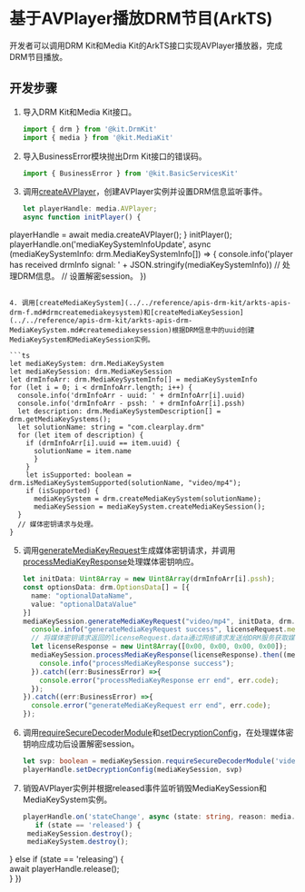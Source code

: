 # 基于AVPlayer播放DRM节目(ArkTS)
<!--Kit: Drm Kit-->
<!--Subsystem: Multimedia-->
<!--Owner: @qin_wei_jie-->
<!--Designer: @chris2981-->
<!--Tester: @xdlinc-->
<!--Adviser: @zengyawen-->
开发者可以调用DRM Kit和Media Kit的ArkTS接口实现AVPlayer播放器，完成DRM节目播放。

## 开发步骤

1. 导入DRM Kit和Media Kit接口。

   ```ts
   import { drm } from '@kit.DrmKit'
   import { media } from '@kit.MediaKit'
   ```

2. 导入BusinessError模块抛出Drm Kit接口的错误码。

   ```ts
   import { BusinessError } from '@kit.BasicServicesKit'
   ```

3. 调用[createAVPlayer](../../reference/apis-media-kit/arkts-apis-media-f.md#mediacreateavplayer9)，创建AVPlayer实例并设置DRM信息监听事件。

   ```ts
   let playerHandle: media.AVPlayer;
   async function initPlayer() {
  playerHandle = await media.createAVPlayer();
  }
  initPlayer();
   playerHandle.on('mediaKeySystemInfoUpdate', async (mediaKeySystemInfo: drm.MediaKeySystemInfo[]) => {
     console.info('player has received drmInfo signal: ' + JSON.stringify(mediaKeySystemInfo))
     // 处理DRM信息。
     // 设置解密session。
   })
   ```

4. 调用[createMediaKeySystem](../../reference/apis-drm-kit/arkts-apis-drm-f.md#drmcreatemediakeysystem)和[createMediaKeySession](../../reference/apis-drm-kit/arkts-apis-drm-MediaKeySystem.md#createmediakeysession)根据DRM信息中的uuid创建MediaKeySystem和MediaKeySession实例。

   ```ts
   let mediaKeySystem: drm.MediaKeySystem
   let mediaKeySession: drm.MediaKeySession
   let drmInfoArr: drm.MediaKeySystemInfo[] = mediaKeySystemInfo
   for (let i = 0; i < drmInfoArr.length; i++) {
     console.info('drmInfoArr - uuid: ' + drmInfoArr[i].uuid)
     console.info('drmInfoArr - pssh: ' + drmInfoArr[i].pssh)
     let description: drm.MediaKeySystemDescription[] = drm.getMediaKeySystems();
     let solutionName: string = "com.clearplay.drm"
     for (let item of description) {
       if (drmInfoArr[i].uuid == item.uuid) {
         solutionName = item.name
         }
       }
       let isSupported: boolean = drm.isMediaKeySystemSupported(solutionName, "video/mp4");
       if (isSupported) {
         mediaKeySystem = drm.createMediaKeySystem(solutionName);
         mediaKeySession = mediaKeySystem.createMediaKeySession();
     }
     // 媒体密钥请求与处理。
   }
   ```

5. 调用[generateMediaKeyRequest](../../reference/apis-drm-kit/arkts-apis-drm-MediaKeySession.md#generatemediakeyrequest)生成媒体密钥请求，并调用[processMediaKeyResponse](../../reference/apis-drm-kit/arkts-apis-drm-MediaKeySession.md#processmediakeyresponse)处理媒体密钥响应。

   ```ts
   let initData: Uint8Array = new Uint8Array(drmInfoArr[i].pssh);
   const optionsData: drm.OptionsData[] = [{
     name: "optionalDataName",
     value: "optionalDataValue"
   }]
   mediaKeySession.generateMediaKeyRequest("video/mp4", initData, drm.MediaKeyType.MEDIA_KEY_TYPE_ONLINE, optionsData).then(async (licenseRequest) => {
     console.info("generateMediaKeyRequest success", licenseRequest.mediaKeyRequestType, licenseRequest.data, licenseRequest.defaultURL);
     // 将媒体密钥请求返回的licenseRequest.data通过网络请求发送给DRM服务获取媒体密钥响应，并处理。
     let licenseResponse = new Uint8Array([0x00, 0x00, 0x00, 0x00]);
     mediaKeySession.processMediaKeyResponse(licenseResponse).then((mediaKeyId: Uint8Array) => {
       console.info("processMediaKeyResponse success");
     }).catch((err:BusinessError) =>{
       console.error("processMediaKeyResponse err end", err.code);
     });
   }).catch((err:BusinessError) =>{
     console.error("generateMediaKeyRequest err end", err.code);
   });
   ```

6. 调用[requireSecureDecoderModule](../../reference/apis-drm-kit/arkts-apis-drm-MediaKeySession.md#requiresecuredecodermodule)和[setDecryptionConfig](../../reference/apis-media-kit/arkts-apis-media-AVPlayer.md#setdecryptionconfig11)，在处理媒体密钥响应成功后设置解密session。

   ```ts
   let svp: boolean = mediaKeySession.requireSecureDecoderModule('video/avc');
   playerHandle.setDecryptionConfig(mediaKeySession, svp)
   ```

7. 销毁AVPlayer实例并根据released事件监听销毁MediaKeySession和MediaKeySystem实例。

   ```ts
   playerHandle.on('stateChange', async (state: string, reason: media.StateChangeReason) => {
      if (state == 'released') {
    mediaKeySession.destroy();
    mediaKeySystem.destroy();
  } else if (state == 'releasing') {  
    await playerHandle.release();    
  }
   })
  
   ```

